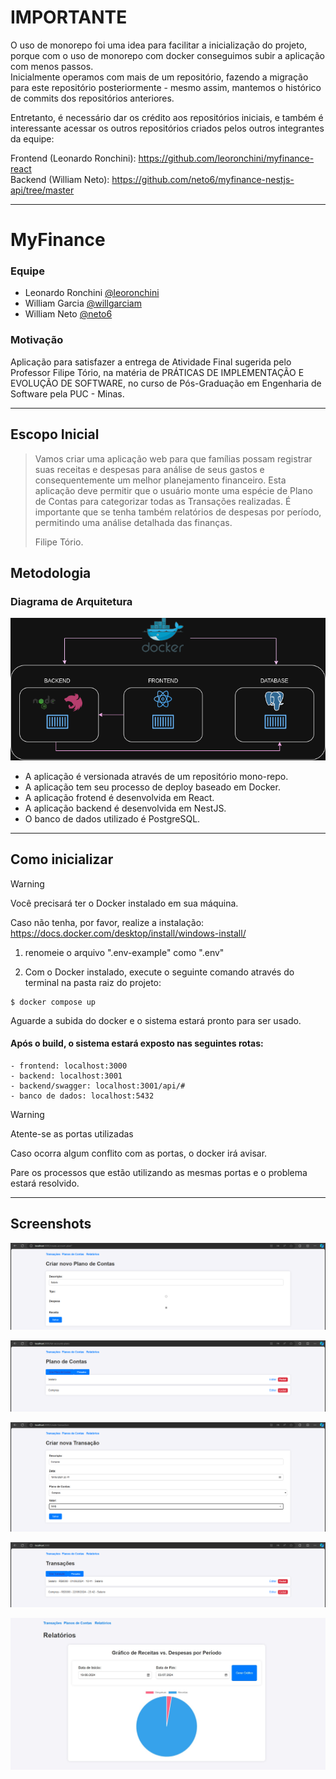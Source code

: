 # IMPORTANTE
O uso de monorepo foi uma idea para facilitar a inicialização do projeto, porque com o uso de monorepo com docker conseguimos subir a aplicação com menos passos. </br>
Inicialmente operamos com mais de um repositório, fazendo a migração para este repositório posteriormente - mesmo assim, mantemos o histórico de commits dos repositórios anteriores.

Entretanto, é necessário dar os crédito aos repositórios iniciais, e também é interessante acessar os outros repositórios criados pelos outros integrantes da equipe:

Frontend (Leonardo Ronchini): https://github.com/leoronchini/myfinance-react </br>
Backend (William Neto): https://github.com/neto6/myfinance-nestjs-api/tree/master

---

# MyFinance
### Equipe

- Leonardo Ronchini [@leoronchini](https://github.com/leoronchini)
- William Garcia [@willgarciam](https://github.com/WillGarciaM)
- William Neto [@neto6](https://github.com/neto6)

### Motivação

Aplicação para satisfazer a entrega de Atividade Final sugerida pelo Professor Filipe Tório, na matéria de PRÁTICAS DE IMPLEMENTAÇÃO E EVOLUÇÃO DE SOFTWARE, no curso de Pós-Graduação em Engenharia de Software pela PUC - Minas.

---

## Escopo Inicial

> Vamos criar uma aplicação web para que famílias possam registrar suas receitas e despesas para análise de seus gastos e consequentemente um melhor planejamento financeiro. Esta aplicação deve permitir que o usuário monte uma espécie de Plano de Contas para categorizar todas as Transações realizadas. É importante que se tenha também relatórios de despesas por período, permitindo uma análise detalhada das finanças.
>
> Filipe Tório.

## Metodologia
### Diagrama de Arquitetura

![Diagrama de Arquitetura](readme-images/archtecture-diagram.png)
- A aplicação é versionada através de um repositório mono-repo.
- A aplicação tem seu processo de deploy baseado em Docker.
- A aplicação frotend é desenvolvida em React.
- A aplicação backend é desenvolvida em NestJS.
- O banco de dados utilizado é PostgreSQL.

---

## Como inicializar
> [!WARNING]
> Você precisará ter o Docker instalado em sua máquina.
> 
> Caso não tenha, por favor, realize a instalação: https://docs.docker.com/desktop/install/windows-install/

1. renomeie o arquivo ".env-example" como ".env"

2. Com o Docker instalado, execute o seguinte comando através do terminal na pasta raiz do projeto:
```
$ docker compose up
```

Aguarde a subida do docker e o sistema estará pronto para ser usado.


#### Após o build, o sistema estará exposto nas seguintes rotas:
```
- frontend: localhost:3000
- backend: localhost:3001
- backend/swagger: localhost:3001/api/#
- banco de dados: localhost:5432
```
> [!WARNING]
> Atente-se as portas utilizadas
> 
> Caso ocorra algum conflito com as portas, o docker irá avisar.
>
> Pare os processos que estão utilizando as mesmas portas e o problema estará resolvido.

--- 
## Screenshots
![1](readme-images/1.png)

![2](readme-images/2.png)

![3](readme-images/3.png)

![4](readme-images/4.png)

![5](readme-images/5.png)


